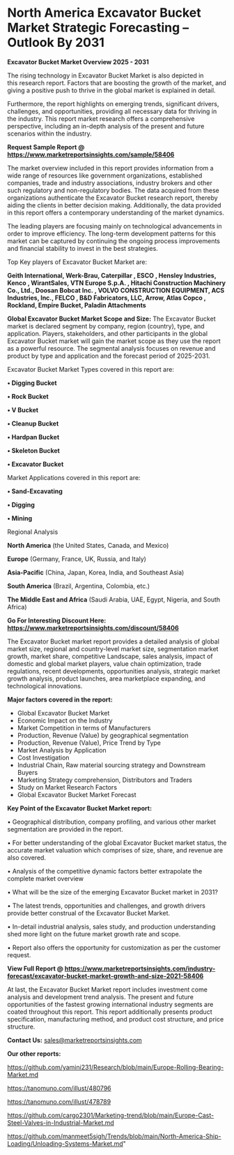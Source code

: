 # North America Excavator Bucket Market Strategic Forecasting – Outlook By 2031

<Strong> Excavator Bucket Market Overview 2025 - 2031</strong>

The rising technology in Excavator Bucket Market is also depicted in this research report. Factors that are boosting the growth of the market, and giving a positive push to thrive in the global market is explained in detail.

Furthermore, the report highlights on emerging trends, significant drivers, challenges, and opportunities, providing all necessary data for thriving in the industry. This report market research offers a comprehensive perspective, including an in-depth analysis of the present and future scenarios within the industry.

<strong>Request Sample Report @ <a href=https://www.marketreportsinsights.com/sample/58406>https://www.marketreportsinsights.com/sample/58406</a></strong>

The market overview included in this report provides information from a wide range of resources like government organizations, established companies, trade and industry associations, industry brokers and other such regulatory and non-regulatory bodies. The data acquired from these organizations authenticate the Excavator Bucket research report, thereby aiding the clients in better decision making. Additionally, the data provided in this report offers a contemporary understanding of the market dynamics.

The leading players are focusing mainly on technological advancements in order to improve efficiency. The long-term development patterns for this market can be captured by continuing the ongoing process improvements and financial stability to invest in the best strategies.

Top Key players of Excavator Bucket Market are:

<strong>Geith International, Werk-Brau, Caterpillar , ESCO , Hensley Industries, Kenco , WirantSales, VTN Europe S.p.A. , Hitachi Construction Machinery Co., Ltd., Doosan Bobcat Inc. , VOLVO CONSTRUCTION EQUIPMENT, ACS Industries, Inc., FELCO , B&D Fabricators, LLC, Arrow, Atlas Copco , Rockland, Empire Bucket, Paladin Attachments</strong>

<strong><b>Global Excavator Bucket Market Scope and Size:</b></strong>
The Excavator Bucket market is declared segment by company, region (country), type, and application. Players, stakeholders, and other participants in the global Excavator Bucket market will gain the market scope as they use the report as a powerful resource. The segmental analysis focuses on revenue and product by type and application and the forecast period of 2025-2031.

Excavator Bucket Market Types covered in this report are:

<strong>• Digging Bucket

• Rock Bucket

• V Bucket

• Cleanup Bucket

• Hardpan Bucket

• Skeleton Bucket

• Excavator Bucket</strong>

Market Applications covered in this report are:

<strong>• Sand-Excavating

• Digging

• Mining</strong> 

Regional Analysis

<strong>North America</strong> (the United States, Canada, and Mexico)

<strong>Europe</strong> (Germany, France, UK, Russia, and Italy)

<strong>Asia-Pacific</strong> (China, Japan, Korea, India, and Southeast Asia)

<strong>South America</strong> (Brazil, Argentina, Colombia, etc.)

<strong>The Middle East and Africa</strong> (Saudi Arabia, UAE, Egypt, Nigeria, and South Africa)

<strong>Go For Interesting Discount Here: <a href=https://www.marketreportsinsights.com/discount/58406>https://www.marketreportsinsights.com/discount/58406</a></strong>

The Excavator Bucket market report provides a detailed analysis of global market size, regional and country-level market size, segmentation market growth, market share, competitive Landscape, sales analysis, impact of domestic and global market players, value chain optimization, trade regulations, recent developments, opportunities analysis, strategic market growth analysis, product launches, area marketplace expanding, and technological innovations.

<strong><b>Major factors covered in the report:</b></strong>
<ul>
  <li>Global Excavator Bucket Market </li>
  <li>Economic Impact on the Industry</li>
  <li>Market Competition in terms of Manufacturers</li>
  <li>Production, Revenue (Value) by geographical segmentation</li>
  <li>Production, Revenue (Value), Price Trend by Type</li>
  <li>Market Analysis by Application</li>
  <li>Cost Investigation</li>
  <li>Industrial Chain, Raw material sourcing strategy and Downstream Buyers</li>
  <li>Marketing Strategy comprehension, Distributors and Traders</li>
  <li>Study on Market Research Factors</li>
  <li>Global Excavator Bucket Market Forecast</li>
</ul>

<strong><b>Key Point of the Excavator Bucket Market report:</b></strong>

• Geographical distribution, company profiling, and various other market segmentation are provided in the report.

• For better understanding of the global Excavator Bucket market status, the accurate market valuation which comprises of size, share, and revenue are also covered.

• Analysis of the competitive dynamic factors better extrapolate the complete market overview

• What will be the size of the emerging Excavator Bucket market in 2031?

• The latest trends, opportunities and challenges, and growth drivers provide better construal of the Excavator Bucket Market.

• In-detail industrial analysis, sales study, and production understanding shed more light on the future market growth rate and scope.

• Report also offers the opportunity for customization as per the customer request.

<strong><b>View Full Report @ <a href=https://www.marketreportsinsights.com/industry-forecast/excavator-bucket-market-growth-and-size-2021-58406>https://www.marketreportsinsights.com/industry-forecast/excavator-bucket-market-growth-and-size-2021-58406</a></b></strong>


At last, the Excavator Bucket Market report includes investment come analysis and development trend analysis. The present and future opportunities of the fastest growing international industry segments are coated throughout this report. This report additionally presents product specification, manufacturing method, and product cost structure, and price structure.

<strong>Contact Us:</strong>
sales@marketreportsinsights.com

<strong>Our other reports:</strong>

<a href=https://github.com/yamini231/Research/blob/main/Europe-Rolling-Bearing-Market.md>https://github.com/yamini231/Research/blob/main/Europe-Rolling-Bearing-Market.md</a>

<a href=https://tanomuno.com/illust/480796>https://tanomuno.com/illust/480796</a>

<a href=https://tanomuno.com/illust/478789>https://tanomuno.com/illust/478789</a>

<a href=https://github.com/cargo2301/Marketing-trend/blob/main/Europe-Cast-Steel-Valves-in-Industrial-Market.md>https://github.com/cargo2301/Marketing-trend/blob/main/Europe-Cast-Steel-Valves-in-Industrial-Market.md</a>

<a href=https://github.com/manmeet5sigh/Trends/blob/main/North-America-Ship-Loading/Unloading-Systems-Market.md>https://github.com/manmeet5sigh/Trends/blob/main/North-America-Ship-Loading/Unloading-Systems-Market.md</a>"
